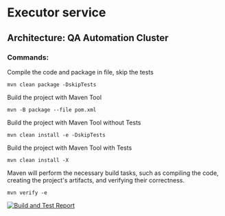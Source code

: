 # Executor service

## Architecture: QA Automation Cluster

### Commands:

Compile the code and package in file, skip the tests

`mvn clean package -DskipTests`

Build the project with Maven Tool

`mvn -B package --file pom.xml`

Build the project with Maven Tool without Tests

`mvn clean install -e -DskipTests`

Build the project with Maven Tool with Tests

`mvn clean install -X`

Maven will perform the necessary build tasks, such as compiling the code,
creating the project's artifacts, and verifying their correctness.

`mvn verify -e`

[![Build and Test Report](https://github.com/GFLCourses6/worker/actions/workflows/maven.yml/badge.svg)](https://github.com/GFLCourses6/worker/actions/workflows/maven.yml)
